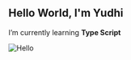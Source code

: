 ## Hello World, I'm Yudhi

<!--
**yudhi1933/yudhi1933** is a ✨ _special_ ✨ repository because its `README.md` (this file) appears on your GitHub profile.

Here are some ideas to get you started:

- 🔭 I’m currently working on ...
- 🌱 I’m currently learning ...
- 👯 I’m looking to collaborate on ...
- 🤔 I’m looking for help with ...
- 💬 Ask me about ...
- 📫 How to reach me: ...
- 😄 Pronouns: ...
- ⚡ Fun fact: ...
-->



I’m currently learning **Type Script**

![Hello](https://media2.giphy.com/media/v1.Y2lkPTc5MGI3NjExemQwYXMwbXFlZm5taTR1YTg1NmQ3Zmt6MTRscDNoOHFzMHpmaG0xaSZlcD12MV9pbnRlcm5hbF9naWZfYnlfaWQmY3Q9Zw/4KzpjLvJjJknJ5Xuak/giphy.gif)
